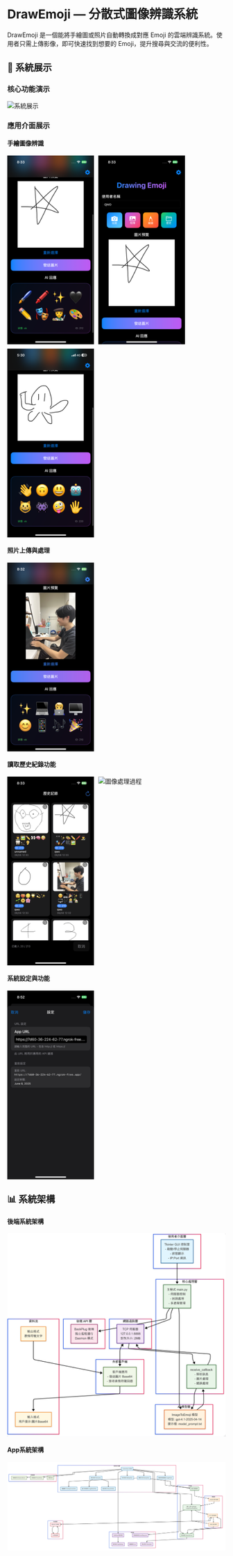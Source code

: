 # DrawEmoji — 分散式圖像辨識系統

DrawEmoji 是一個能將手繪圖或照片自動轉換成對應 Emoji 的雲端辨識系統。使用者只需上傳影像，即可快速找到想要的 Emoji，提升搜尋與交流的便利性。

## 📱 系統展示

### 核心功能演示
![系統展示](images/ScreenRecording_06-07-2025%2020-41-30_1.GIF)

### 應用介面展示

#### 手繪圖像辨識
<div style="display: flex; flex-wrap: wrap; gap: 10px;">
  <img src="images/IMG_5715.PNG" alt="繪圖過程" width="200"/>
  <img src="images/IMG_5716.PNG" alt="辨識結果" width="200"/>
  <img src="images/IMG_5722.PNG" alt="功能選單" width="200"/>
</div>

#### 照片上傳與處理
<div style="display: flex; flex-wrap: wrap; gap: 10px;">
  <img src="images/IMG_5714.PNG" alt="手繪辨識介面" width="200"/>
</div>

#### 讀取歷史紀錄功能
<div style="display: flex; flex-wrap: wrap; gap: 10px;">
  <img src="images/IMG_5717.PNG" alt="照片上傳介面" width="200"/>
  <img src="images/IMG_5718.PNG" alt="圖像處理過程" width="200"/>
</div>

#### 系統設定與功能
<div style="display: flex; flex-wrap: wrap; gap: 10px;">
  <img src="images/IMG_5719.PNG" alt="系統設定" width="200"/>
</div>


## 📊 系統架構

#### 後端系統架構
<div style="display: flex; flex-wrap: wrap; gap: 10px;">
  <img src="images/backend.PNG" alt="系統設定" width="600"/>
</div>

#### App系統架構
<div style="display: flex; flex-wrap: wrap; gap: 10px;">
  <img src="images/app.PNG" alt="系統設定" width="1200"/>
</div>